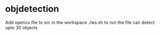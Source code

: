 # objdetection
Add opencv file to src in the workspace
./ws.sh to run the file
can detect upto 30 objects 
